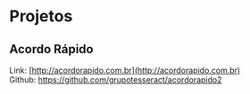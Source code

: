 # Projetos

## Acordo Rápido

Link: [http://acordorapido.com.br](http://acordorapido.com.br)  
Github: https://github.com/grupotesseract/acordorapido2





